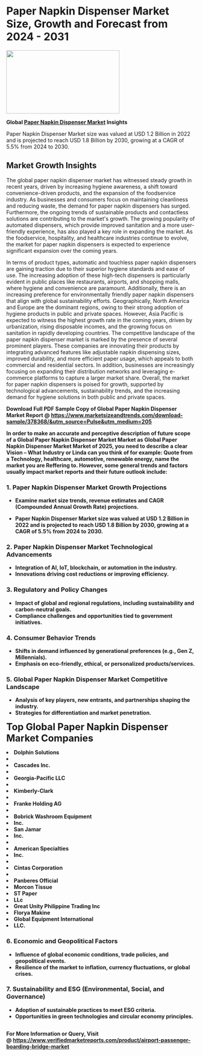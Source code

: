 <H1>Paper Napkin Dispenser Market Size, Growth and Forecast from 2024 - 2031</H1><img class="aligncenter size-medium wp-image-584254" src="https://thirdeyenews.in/wp-content/uploads/2024/09/Global-Market-Research-300x168.jpeg" alt="" width="300" height="168" /><p><strong>Global&nbsp;<a href="https://www.marketsizeandtrends.com/download-sample/378368/&amp;utm_source=Pulse&amp;utm_medium=205">Paper Napkin Dispenser Market</a> Insights</strong></p><p>Paper Napkin Dispenser Market size was valued at USD 1.2 Billion in 2022 and is projected to reach USD 1.8 Billion by 2030, growing at a CAGR of 5.5% from 2024 to 2030.</p><p><h2>Market Growth Insights</h2> <p>The global paper napkin dispenser market has witnessed steady growth in recent years, driven by increasing hygiene awareness, a shift toward convenience-driven products, and the expansion of the foodservice industry. As businesses and consumers focus on maintaining cleanliness and reducing waste, the demand for paper napkin dispensers has surged. Furthermore, the ongoing trends of sustainable products and contactless solutions are contributing to the market's growth. The growing popularity of automated dispensers, which provide improved sanitation and a more user-friendly experience, has also played a key role in expanding the market. As the foodservice, hospitality, and healthcare industries continue to evolve, the market for paper napkin dispensers is expected to experience significant expansion over the coming years.</p> <p><strong></strong></p> <p>In terms of product types, automatic and touchless paper napkin dispensers are gaining traction due to their superior hygiene standards and ease of use. The increasing adoption of these high-tech dispensers is particularly evident in public places like restaurants, airports, and shopping malls, where hygiene and convenience are paramount. Additionally, there is an increasing preference for environmentally friendly paper napkin dispensers that align with global sustainability efforts. Geographically, North America and Europe are the dominant regions, owing to their strong adoption of hygiene products in public and private spaces. However, Asia Pacific is expected to witness the highest growth rate in the coming years, driven by urbanization, rising disposable incomes, and the growing focus on sanitation in rapidly developing countries. The competitive landscape of the paper napkin dispenser market is marked by the presence of several prominent players. These companies are innovating their products by integrating advanced features like adjustable napkin dispensing sizes, improved durability, and more efficient paper usage, which appeals to both commercial and residential sectors. In addition, businesses are increasingly focusing on expanding their distribution networks and leveraging e-commerce platforms to capture a larger market share. Overall, the market for paper napkin dispensers is poised for growth, supported by technological advancements, sustainability trends, and the increasing demand for hygiene solutions in both public and private spaces.</p> <p><strong></p><p><span class=""><strong>Download Full PDF Sample Copy of Global Paper Napkin Dispenser Market Report</strong> @ <a href="https://www.marketsizeandtrends.com/download-sample/378368/&amp;utm_source=Pulse&amp;utm_medium=205" target="_blank">https://www.marketsizeandtrends.com/download-sample/378368/&amp;utm_source=Pulse&amp;utm_medium=205</a></span></p><p>In order to make an accurate and perceptive description of future scope of a Global&nbsp;Paper Napkin Dispenser Market Market as Global&nbsp;Paper Napkin Dispenser Market Market of 2025, you need to describe a clear Vision &ndash; What Industry or Linda can you think of for example: Quote from a Technology, healthcare, automotive, renewable energy, name the market you are Reffering to. However, some general trends and factors usually impact market reports and their future outlook include:</p><h3>1.&nbsp;<strong>Paper Napkin Dispenser Market Growth Projections</strong></h3><ul><li>Examine market size trends, revenue estimates and CAGR (Compounded Annual Growth Rate) projections.</li><li><p>Paper Napkin Dispenser Market size was valued at USD 1.2 Billion in 2022 and is projected to reach USD 1.8 Billion by 2030, growing at a CAGR of 5.5% from 2024 to 2030.</p></li></ul><h3>2.&nbsp;<strong>Paper Napkin Dispenser Market Technological Advancements</strong></h3><ul><li>Integration of AI, IoT, blockchain, or automation in the industry.</li><li>Innovations driving cost reductions or improving efficiency.</li></ul><h3>3.&nbsp;<strong>Regulatory and Policy Changes</strong></h3><ul><li>Impact of global and regional regulations, including sustainability and carbon-neutral goals.</li><li>Compliance challenges and opportunities tied to government initiatives.</li></ul><h3>4.&nbsp;<strong>Consumer Behavior Trends</strong></h3><ul><li>Shifts in demand influenced by generational preferences (e.g., Gen Z, Millennials).</li><li>Emphasis on eco-friendly, ethical, or personalized products/services.</li></ul><h3>5.&nbsp;<strong>Global Paper Napkin Dispenser Market Competitive Landscape</strong></h3><ul><li>Analysis of key players, new entrants, and partnerships shaping the industry.</li><li>Strategies for differentiation and market penetration.</li></ul><p data-pm-slice="1 1 []"><span style="color: inherit; font-family: inherit; font-size: 25px;">Top Global Paper Napkin Dispenser Market Companies</span></p><div class="" data-test-id=""><p><li>Dolphin Solutions</li><li></li><li> Cascades Inc.</li><li></li><li> Georgia-Pacific LLC</li><li></li><li> Kimberly-Clark</li><li></li><li> Franke Holding AG</li><li></li><li> Bobrick Washroom Equipment</li><li> Inc.</li><li> San Jamar</li><li> Inc.</li><li></li><li> American Specialties</li><li> Inc.</li><li></li><li> Cintas Corporation</li><li></li><li> Panberes Official</li><li> Morcon Tissue</li><li> ST Paper</li><li>LLc</li><li> Great Unity Philippine Trading Inc</li><li> Florya Makine</li><li> Global Equipment International</li><li> LLC.</li></p></div><h3>6.&nbsp;<strong>Economic and Geopolitical Factors</strong></h3><ul><li>Influence of global economic conditions, trade policies, and geopolitical events.</li><li>Resilience of the market to inflation, currency fluctuations, or global crises.</li></ul><h3>7.&nbsp;<strong>Sustainability and ESG (Environmental, Social, and Governance)</strong></h3><ul><li>Adoption of sustainable practices to meet ESG criteria.</li><li>Opportunities in green technologies and circular economy principles.</li></ul><h2><strong style="font-size: 14px;">For More Information or Query, Visit @&nbsp;</strong><a style="background-color: #ffffff; font-size: 14px;" href="https://www.marketsizeandtrends.com/report/paper-napkin-dispenser-market/" target="_blank">https://www.verifiedmarketreports.com/product/airport-passenger-boarding-bridge-market</a></h2>
